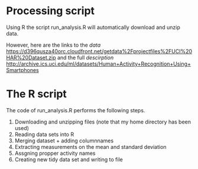 # Processing script
Using R the script run_analysis.R will automatically download and unzip data.

However, here are the links to the _data_
https://d396qusza40orc.cloudfront.net/getdata%2Fprojectfiles%2FUCI%20HAR%20Dataset.zip
and the full _descirption_
http://archive.ics.uci.edu/ml/datasets/Human+Activity+Recognition+Using+Smartphones

# The R script
The code of run_analysis.R performs the following steps.<br/>
1. Downloading and unzipping files (note that my home directory has been used)
2. Reading data sets into R
3. Merging dataset + adding columnnames
4. Extracting measurements on the mean and standard deviation
5. Assgning propper activity names
6. Creating new tidy data set and writing to file
